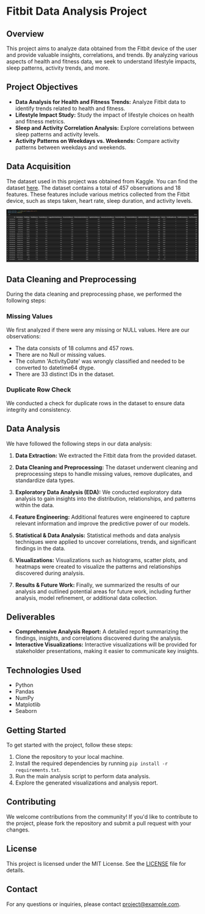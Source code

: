 # Fitbit Data Analysis Project

## Overview
This project aims to analyze data obtained from the Fitbit device of the user and provide valuable insights, correlations, and trends. By analyzing various aspects of health and fitness data, we seek to understand lifestyle impacts, sleep patterns, activity trends, and more.

## Project Objectives
- **Data Analysis for Health and Fitness Trends:** Analyze Fitbit data to identify trends related to health and fitness.
- **Lifestyle Impact Study:** Study the impact of lifestyle choices on health and fitness metrics.
- **Sleep and Activity Correlation Analysis:** Explore correlations between sleep patterns and activity levels.
- **Activity Patterns on Weekdays vs. Weekends:** Compare activity patterns between weekdays and weekends.

## Data Acquisition
The dataset used in this project was obtained from Kaggle. You can find the dataset [here](https://www.kaggle.com/datasets/singhakash/fitbit-dataset/data?select=FitBit+data.csv).
The dataset contains a total of 457 observations and 18 features. These features include various metrics collected from the Fitbit device, such as steps taken, heart rate, sleep duration, and activity levels.

![Fitbit Dataset Snapshot](images/01.png)

## Data Cleaning and Preprocessing

During the data cleaning and preprocessing phase, we performed the following steps:

### Missing Values
We first analyzed if there were any missing or NULL values. Here are our observations:
- The data consists of 18 columns and 457 rows.
- There are no Null or missing values.
- The column 'ActivityDate' was wrongly classified and needed to be converted to datetime64 dtype.
- There are 33 distinct IDs in the dataset.

### Duplicate Row Check
We conducted a check for duplicate rows in the dataset to ensure data integrity and consistency.


## Data Analysis

We have followed the following steps in our data analysis:

1. **Data Extraction:** We extracted the Fitbit data from the provided dataset.

2. **Data Cleaning and Preprocessing:** The dataset underwent cleaning and preprocessing steps to handle missing values, remove duplicates, and standardize data types.

3. **Exploratory Data Analysis (EDA):** We conducted exploratory data analysis to gain insights into the distribution, relationships, and patterns within the data.

4. **Feature Engineering:** Additional features were engineered to capture relevant information and improve the predictive power of our models.

5. **Statistical & Data Analysis:** Statistical methods and data analysis techniques were applied to uncover correlations, trends, and significant findings in the data.

6. **Visualizations:** Visualizations such as histograms, scatter plots, and heatmaps were created to visualize the patterns and relationships discovered during analysis.

7. **Results & Future Work:** Finally, we summarized the results of our analysis and outlined potential areas for future work, including further analysis, model refinement, or additional data collection.



## Deliverables
- **Comprehensive Analysis Report:** A detailed report summarizing the findings, insights, and correlations discovered during the analysis.
- **Interactive Visualizations:** Interactive visualizations will be provided for stakeholder presentations, making it easier to communicate key insights.

## Technologies Used
- Python
- Pandas
- NumPy
- Matplotlib
- Seaborn

## Getting Started
To get started with the project, follow these steps:
1. Clone the repository to your local machine.
2. Install the required dependencies by running `pip install -r requirements.txt`.
3. Run the main analysis script to perform data analysis.
4. Explore the generated visualizations and analysis report.

## Contributing
We welcome contributions from the community! If you'd like to contribute to the project, please fork the repository and submit a pull request with your changes.

## License
This project is licensed under the MIT License. See the [LICENSE](LICENSE) file for details.

## Contact
For any questions or inquiries, please contact [project@example.com](mailto:project@example.com).
